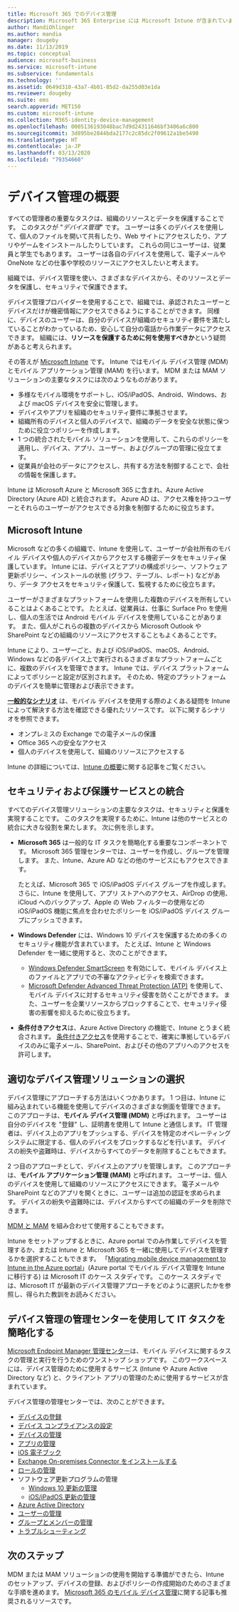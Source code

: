 ```yaml
---
title: Microsoft 365 でのデバイス管理
description: Microsoft 365 Enterprise には Microsoft Intune が含まれています。 Intune が組織向けにモバイル デバイス管理とモバイル アプリケーション管理をどのように提供しているかについて説明します。 一般的なシナリオを読み、Intune を使用して実際の環境に Microsoft 365 を展開してください。
author: MandiOhlinger
ms.author: mandia
manager: dougeby
ms.date: 11/13/2019
ms.topic: conceptual
audience: microsoft-business
ms.service: microsoft-intune
ms.subservice: fundamentals
ms.technology: ''
ms.assetid: 0649d310-43a7-4b01-85d2-da255d03e1da
ms.reviewer: dougeby
ms.suite: ems
search.appverid: MET150
ms.custom: microsoft-intune
ms.collection: M365-identity-device-management
ms.openlocfilehash: 0005136193048bac7d9d24311646bf3406a6c800
ms.sourcegitcommit: 3d895be2844bda2177c2c85dc2f09612a1be5490
ms.translationtype: HT
ms.contentlocale: ja-JP
ms.lasthandoff: 03/13/2020
ms.locfileid: "79354660"
---
```

# <a name="device-management-overview"></a>デバイス管理の概要

すべての管理者の重要なタスクは、組織のリソースとデータを保護することです。 このタスクが "*デバイス管理*" です。 ユーザーは多くのデバイスを使用して、個人のファイルを開いて共有したり、Web サイトにアクセスしたり、アプリやゲームをインストールしたりしています。 これらの同じユーザーは、従業員と学生でもあります。 ユーザーは各自のデバイスを使用して、電子メールや OneNote などの仕事や学校のリソースにアクセスしたいと考えます。

組織では、デバイス管理を使い、さまざまなデバイスから、そのリソースとデータを保護し、セキュリティで保護できます。

デバイス管理プロバイダーを使用することで、組織では、承認されたユーザーとデバイスだけが機密情報にアクセスできるようにすることができます。 同様に、デバイスのユーザーは、自分のデバイスが組織のセキュリティ要件を満たしていることがわかっているため、安心して自分の電話から作業データにアクセスできます。 組織には、**リソースを保護するために何を使用すべきか**という疑問があると考えられます。

その答えが [Microsoft Intune](what-is-intune.md) です。 Intune ではモバイル デバイス管理 (MDM) とモバイル アプリケーション管理 (MAM) を行います。 MDM または MAM ソリューションの主要なタスクには次のようなものがあります。

- 多様なモバイル環境をサポートし、iOS/iPadOS、Android、Windows、および macOS デバイスを安全に管理します。
- デバイスやアプリを組織のセキュリティ要件に準拠させます。
- 組織所有のデバイスと個人のデバイスで、組織のデータを安全な状態に保つために役立つポリシーを作成します。
- 1 つの統合されたモバイル ソリューションを使用して、これらのポリシーを適用し、デバイス、アプリ、ユーザー、およびグループの管理に役立てます。
- 従業員が会社のデータにアクセスし、共有する方法を制御することで、会社の情報を保護します。

Intune は Microsoft Azure と Microsoft 365 に含まれ、Azure Active Directory (Azure AD) と統合されます。 Azure AD は、アクセス権を持つユーザーとそれらのユーザーがアクセスできる対象を制御するために役立ちます。

## <a name="microsoft-intune"></a>Microsoft Intune

Microsoft などの多くの組織で、Intune を使用して、ユーザーが会社所有のモバイル デバイスや個人のデバイスからアクセスする機密データをセキュリティ保護しています。 Intune には、デバイスとアプリの構成ポリシー、ソフトウェア更新ポリシー、インストールの状態 (グラフ、テーブル、レポート) などがあり、データ アクセスをセキュリティ保護して、監視するために役立ちます。

ユーザーがさまざまなプラットフォームを使用した複数のデバイスを所有していることはよくあることです。 たとえば、従業員は、仕事に Surface Pro を使用し、個人の生活では Android モバイル デバイスを使用していることがあります。 また、個人がこれらの複数のデバイスから Microsoft Outlook や SharePoint などの組織のリソースにアクセスすることもよくあることです。

Intune により、ユーザーごと、および iOS/iPadOS、macOS、Android、Windows などの各デバイス上で実行されるさまざまなプラットフォームごとに、複数のデバイスを管理できます。 Intune では、デバイス プラットフォームによってポリシーと設定が区別されます。 そのため、特定のプラットフォームのデバイスを簡単に管理および表示できます。

**[一般的なシナリオ](common-scenarios.md)** は、モバイル デバイスを使用する際のよくある疑問を Intune によって解決する方法を確認できる優れたリソースです。 以下に関するシナリオを参照できます。  

- オンプレミスの Exchange での電子メールの保護
- Office 365 への安全なアクセス
- 個人のデバイスを使用して、組織のリソースにアクセスする

Intune の詳細については、[Intune の概要](what-is-intune.md)に関する記事をご覧ください。

## <a name="integration-with-secure-and-protect-services"></a>セキュリティおよび保護サービスとの統合

すべてのデバイス管理ソリューションの主要なタスクは、セキュリティと保護を実現することです。 このタスクを実現するために、Intune は他のサービスとの統合に大きな役割を果たします。 次に例を示します。

- **Microsoft 365** は一般的な IT タスクを簡略化する重要なコンポーネントです。 Microsoft 365 管理センターでは、ユーザーを作成し、グループを管理します。 また、Intune、Azure AD などの他のサービスにもアクセスできます。

  たとえば、Microsoft 365 で iOS/iPadOS デバイス グループを作成します。 さらに、Intune を使用して、アプリ ストアへのアクセス、AirDrop の使用、iCloud へのバックアップ、Apple の Web フィルターの使用などの iOS/iPadOS 機能に焦点を合わせたポリシーを iOS/iPadOS デバイス グループにプッシュできます。

- **Windows Defender** には、Windows 10 デバイスを保護するための多くのセキュリティ機能が含まれています。 たとえば、Intune と Windows Defender を一緒に使用すると、次のことができます。

  - [Windows Defender SmartScreen](../protect/endpoint-protection-windows-10.md) を有効にして、モバイル デバイス上のファイルとアプリでの不審なアクティビティを検索できます。
  - [Microsoft Defender Advanced Threat Protection (ATP)](../protect/advanced-threat-protection.md) を使用して、モバイル デバイスに対するセキュリティ侵害を防ぐことができます。 また、ユーザーを企業リソースからブロックすることで、セキュリティ侵害の影響を抑えるために役立ちます。

- **条件付きアクセス**は、Azure Active Directory の機能で、Intune とうまく統合されます。 [条件付きアクセス](../protect/conditional-access.md)を使用することで、確実に準拠しているデバイスのみに電子メール、SharePoint、およびその他のアプリへのアクセスを許可します。

## <a name="choose-the-device-management-solution-thats-right-for-you"></a>適切なデバイス管理ソリューションの選択

デバイス管理にアプローチする方法はいくつかあります。 1 つ目は、Intune に組み込まれている機能を使用してデバイスのさまざまな側面を管理できます。 このアプローチは、**モバイル デバイス管理 (MDM)** と呼ばれます。 ユーザーは自分のデバイスを "登録" し、証明書を使用して Intune と通信します。 IT 管理者は、デバイス上のアプリをプッシュする、デバイスを特定のオペレーティング システムに限定する、個人のデバイスをブロックするなどを行います。 デバイスの紛失や盗難時は、デバイスからすべてのデータを削除することもできます。

2 つ目のアプローチとして、デバイス上のアプリを管理します。 このアプローチは、**モバイル アプリケーション管理 (MAM)** と呼ばれます。 ユーザーは、個人のデバイスを使用して組織のリソースにアクセスにできます。 電子メールや SharePoint などのアプリを開くときに、ユーザーは追加の認証を求められます。 デバイスの紛失や盗難時には、デバイスからすべての組織のデータを削除できます。

[MDM と MAM](byod-technology-decisions.md) を組み合わせて使用することもできます。

Intune をセットアップするときに、Azure portal でのみ作業してデバイスを管理するか、または Intune と Microsoft 365 を一緒に使用してデバイスを管理するかを選択することもできます。 「[Migrating mobile device management to Intune in the Azure portal](https://www.microsoft.com/itshowcase/Article/Content/1042/Migrating-mobile-device-management-to-Intune-in-the-Azure-portal)」(Azure portal でモバイル デバイス管理を Intune に移行する) は Microsoft IT のケース スタディです。 このケース スタディでは、Microsoft IT が最新のデバイス管理アプローチをどのように選択したかを参照し、得られた教訓をお読みください。

## <a name="simplify-it-tasks-using-the-device-management-admin-center"></a>デバイス管理の管理センターを使用して IT タスクを簡略化する

[Microsoft Endpoint Manager 管理センター](https://go.microsoft.com/fwlink/?linkid=2109431)は、モバイル デバイスに関するタスクの管理と実行を行うためのワンストップ ショップです。 このワークスペースには、デバイス管理のために使用するサービス (Intune や Azure Active Directory など) と、クライアント アプリの管理のために使用するサービスが含まれています。

デバイス管理の管理センターでは、次のことができます。

- [デバイスの登録](../enrollment/device-enrollment.md)
- [デバイス コンプライアンスの設定](../protect/device-compliance-get-started.md)
- [デバイスの管理](../remote-actions/device-management.md)
- [アプリの管理](../apps/app-management.md)  
- [iOS 電子ブック](../apps/vpp-ebooks-ios.md)  
- [Exchange On-premises Connector をインストールする](../protect/exchange-connector-install.md)  
- [ロールの管理](role-based-access-control.md)  
- ソフトウェア更新プログラムの管理
  - [Windows 10 更新の管理](../protect/windows-update-for-business-configure.md)  
  - [iOS/iPadOS 更新の管理](../protect/software-updates-ios.md)  
- [Azure Active Directory](https://docs.microsoft.com/azure/active-directory)  
- [ユーザーの管理](https://docs.microsoft.com/azure/active-directory/fundamentals/add-users-azure-active-directory)
- [グループとメンバーの管理](https://docs.microsoft.com/azure/active-directory/fundamentals/active-directory-manage-groups)
- [トラブルシューティング](help-desk-operators.md)

## <a name="next-steps"></a>次のステップ

MDM または MAM ソリューションの使用を開始する準備ができたら、Intune のセットアップ、デバイスの登録、およびポリシーの作成開始のためのさまざまな手順を進めます。 [Microsoft 365 のモバイル デバイス管理](https://docs.microsoft.com/microsoft-365/enterprise/mobility-infrastructure)に関する記事も推奨されるリソースです。
